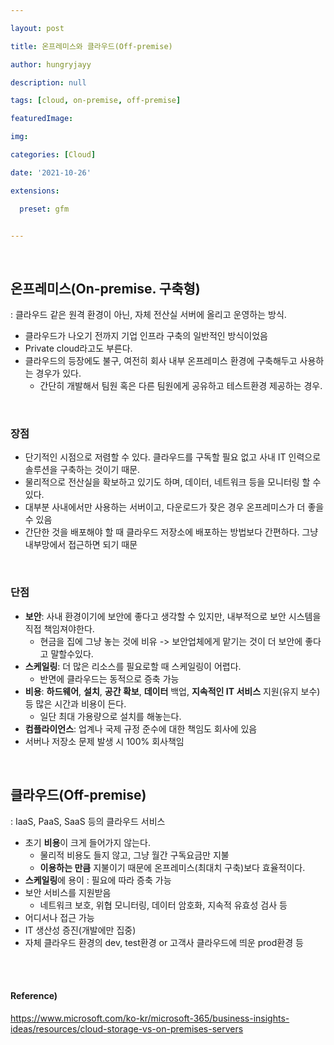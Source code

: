 ```yaml
---

layout: post

title: 온프레미스와 클라우드(Off-premise)

author: hungryjayy

description: null

tags: [cloud, on-premise, off-premise]

featuredImage: 

img: 

categories: [Cloud]

date: '2021-10-26'

extensions:

  preset: gfm


---
```


<br>

## 온프레미스(On-premise. 구축형)

: 클라우드 같은 원격 환경이 아닌, 자체 전산실 서버에 올리고 운영하는 방식.

* 클라우드가 나오기 전까지 기업 인프라 구축의 일반적인 방식이었음
* Private cloud라고도 부른다.
* 클라우드의 등장에도 불구, 여전히 회사 내부 온프레미스 환경에 구축해두고 사용하는 경우가 있다.
  * 간단히 개발해서 팀원 혹은 다른 팀원에게 공유하고 테스트환경 제공하는 경우.

<br>

### 장점

* 단기적인 시점으로 저렴할 수 있다. 클라우드를 구독할 필요 없고 사내 IT 인력으로 솔루션을 구축하는 것이기 때문.
* 물리적으로 전산실을 확보하고 있기도 하며, 데이터, 네트워크 등을 모니터링 할 수 있다.
* 대부분 사내에서만 사용하는 서버이고, 다운로드가 잦은 경우 온프레미스가 더 좋을 수 있음
* 간단한 것을 배포해야 할 때 클라우드 저장소에 배포하는 방법보다 간편하다. 그냥 내부망에서 접근하면 되기 때문

<br>

### 단점

* **보안**: 사내 환경이기에 보안에 좋다고 생각할 수 있지만, 내부적으로 보안 시스템을 직접 책임져야한다.
  * 현금을 집에 그냥 놓는 것에 비유 -> 보안업체에게 맡기는 것이 더 보안에 좋다고 말할수있다.
* **스케일링**: 더 많은 리소스를 필요로할 때 스케일링이 어렵다.
  * 반면에 클라우드는 동적으로 증축 가능
* **비용**: **하드웨어**, **설치**, **공간 확보**, **데이터** 백업, **지속적인 IT 서비스** 지원(유지 보수) 등 많은 시간과 비용이 든다.
  * 일단 최대 가용량으로 설치를 해놓는다.
* **컴플라이언스**: 업계나 국제 규정 준수에 대한 책임도 회사에 있음
* 서버나 저장소 문제 발생 시 100% 회사책임

<br>

## 클라우드(Off-premise)

: IaaS, PaaS, SaaS 등의 클라우드 서비스

* 초기 **비용**이 크게 들어가지 않는다.
  * 물리적 비용도 들지 않고, 그냥 월간 구독요금만 지불
  * **이용하는 만큼** 지불이기 때문에 온프레미스(최대치 구축)보다 효율적이다.
* **스케일링**에 용이 : 필요에 따라 증축 가능
* 보안 서비스를 지원받음
  * 네트워크 보호, 위협 모니터링, 데이터 암호화, 지속적 유효성 검사 등
* 어디서나 접근 가능
* IT 생산성 증진(개발에만 집중)
* 자체 클라우드 환경의 dev, test환경 or 고객사 클라우드에 띄운 prod환경 등

<br><br>

#### Reference)

https://www.microsoft.com/ko-kr/microsoft-365/business-insights-ideas/resources/cloud-storage-vs-on-premises-servers